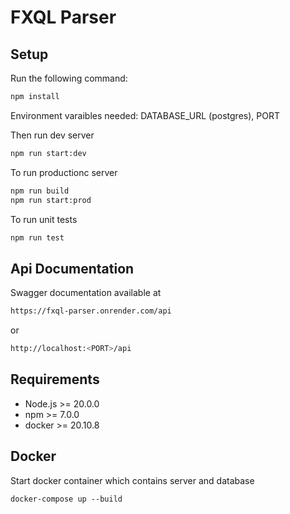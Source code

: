 # FXQL Parser

## Setup

Run the following command:

```sh
npm install
```

Environment varaibles needed: DATABASE_URL (postgres), PORT

Then run dev server

```sh
npm run start:dev
```

To run productionc server

```sh
npm run build
npm run start:prod
```

To run unit tests

```sh
npm run test
```

## Api Documentation

Swagger documentation available at

```sh
https://fxql-parser.onrender.com/api
```

or

```sh
http://localhost:<PORT>/api
```

## Requirements

- Node.js >= 20.0.0
- npm >= 7.0.0
- docker >= 20.10.8

## Docker

Start docker container which contains server and database

```shell
docker-compose up --build
```
